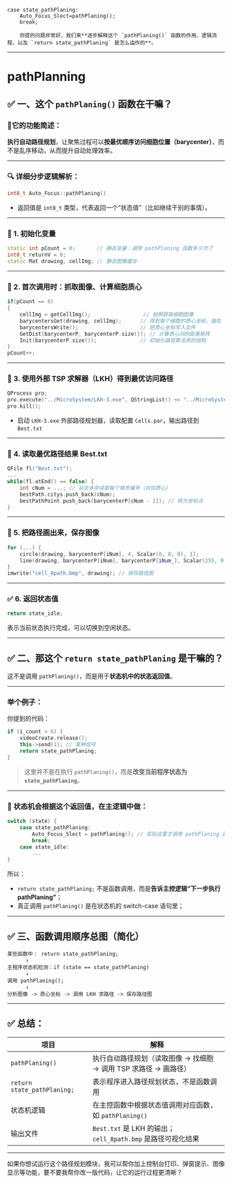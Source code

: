 

    case state_pathPlaning:
        Auto_Focus_Slect=pathPlaning();
        break;

        你提的问题非常好，我们来**逐步解释这个 `pathPlaning()` 函数的作用、逻辑流程，以及 `return state_pathPlaning` 是怎么运作的**。

---
# pathPlanning

## ✅ 一、这个 `pathPlaning()` 函数在干嘛？

### 🌟它的功能简述：

**执行自动路径规划**，让聚焦过程可以**按最优顺序访问细胞位置（barycenter）**，而不是乱序移动，从而提升自动处理效率。

---

### 🔍 详细分步逻辑解析：

```cpp
int8_t Auto_Focus::pathPlaning()
```

* 返回值是 `int8_t` 类型，代表返回一个“状态值”（比如继续干别的事情）。

---

### 🧠 1. 初始化变量

```cpp
static int pCount = 0;       // 静态变量：调用 pathPlaning 函数多少次了
int8_t returnV = 0;
static Mat drawing, cellImg; // 静态图像缓存
```

---

### 🧠 2. 首次调用时：抓取图像、计算细胞质心

```cpp
if(pCount == 0)
{
    cellImg = getCellImg();                 // 拍照获取细胞图像
    barycentersGet(drawing, cellImg);      // 得到每个细胞的质心坐标，画在 drawing 上
    barycentersWrite();                    // 把质心坐标写入文件
    GetDist(barycenterP, barycenterP.size()); // 计算质心间的距离矩阵
    Init(barycenterP.size());              // 初始化路径算法用的结构
}
pCount++;
```

---

### 🧠 3. 使用外部 TSP 求解器（LKH）得到最优访问路径

```cpp
QProcess pro;
pro.execute("../MicroSystem/LKH-3.exe", QStringList() << "../MicroSystem/Cells.par");
pro.kill();
```

* 启动 `LKH-3.exe` 外部路径规划器，读取配置 `Cells.par`，输出路径到 `Best.txt`

---

### 🧠 4. 读取最优路径结果 Best.txt

```cpp
QFile fl("Best.txt");
...
while(fl.atEnd() == false) {
    int cNum = ...; // 从文本中读取每个城市编号（对应质心）
    bestPath.citys.push_back(cNum);
    bestPathPoint.push_back(barycenterP[cNum - 1]); // 转为坐标点
}
```

---

### 🧠 5. 把路径画出来，保存图像

```cpp
for (...) {
    circle(drawing, barycenterP[iNum], 4, Scalar(0, 0, 0), 1);
    line(drawing, barycenterP[iNum], barycenterP[iNum_], Scalar(255, 0, 0), 1);
}
imwrite("cell_8path.bmp", drawing); // 保存路径图
```

---

### ✅ 6. 返回状态值

```cpp
return state_idle;
```

表示当前状态执行完成，可以切换到空闲状态。

---

## ✅ 二、那这个 `return state_pathPlaning` 是干嘛的？

这不是调用 `pathPlaning()`，而是用于**状态机中的状态返回值**。

---

### 举个例子：

你提到的代码：

```cpp
if (i_count > 6) {
    videoCreate.release();
    this->send(1); // 某种信号
    return state_pathPlaning;
}
```

> 这里并不是在执行 `pathPlaning()`，而是**改变当前程序状态为 `state_pathPlaning`**。

---

### 🎯 状态机会根据这个返回值，在主逻辑中做：

```cpp
switch (state) {
    case state_pathPlaning:
        Auto_Focus_Slect = pathPlaning(); // 实际这里才调用 pathPlaning 函数
        break;
    case state_idle:
        ...
}
```

所以：

* `return state_pathPlaning;` 不是函数调用，而是**告诉主控逻辑“下一步执行 pathPlaning”**；
* 真正调用 `pathPlaning()` 是在状态机的 switch-case 语句里；

---

## ✅ 三、函数调用顺序总图（简化）

```
某些函数中： return state_pathPlaning;
      ↓
主程序状态机检测：if (state == state_pathPlaning)
      ↓
调用 pathPlaning();
      ↓
分析图像 -> 质心坐标 -> 调用 LKH 求路径 -> 保存路径图
```

---

## ✅ 总结：

| 项目                          | 解释                                             |
| --------------------------- | ---------------------------------------------- |
| `pathPlaning()`             | 执行自动路径规划（读取图像 → 找细胞 → 调用 TSP 求路径 → 画路径）        |
| `return state_pathPlaning;` | 表示程序进入路径规划状态，不是函数调用                            |
| 状态机逻辑                       | 在主控函数中根据状态值调用对应函数，如 `pathPlaning()`            |
| 输出文件                        | `Best.txt` 是 LKH 的输出；`cell_8path.bmp` 是路径可视化结果 |

---

如果你想试运行这个路径规划模块，我可以帮你加上控制台打印、弹窗提示、图像显示等功能，要不要我帮你改一版代码，让它的运行过程更清晰？
